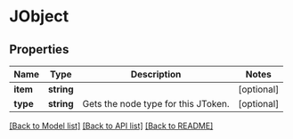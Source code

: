 # JObject

## Properties
Name | Type | Description | Notes
------------ | ------------- | ------------- | -------------
**item** | **string** |  | [optional] 
**type** | **string** | Gets the node type for this JToken. | [optional] 

[[Back to Model list]](../README.md#documentation-for-models) [[Back to API list]](../README.md#documentation-for-api-endpoints) [[Back to README]](../README.md)


